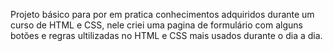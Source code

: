 Projeto básico para por em pratica conhecimentos adquiridos durante um curso de HTML e CSS, nele criei uma pagina de formulário com alguns botões e regras ultilizadas no HTML e CSS mais usados durante o dia a dia.
